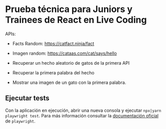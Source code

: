 # Prueba técnica para Juniors y Trainees de React en Live Coding

APIs:

- Facts Random: <https://catfact.ninja/fact>
- Imagen random: <https://cataas.com/cat/says/hello>

- Recuperar un hecho aleatorio de gatos de la primera API
- Recuperar la primera palabra del hecho
- Mostrar una imagen de un gato con la primera palabra.

## Ejecutar tests
Con la aplicación en ejecución, abrir una nueva consola y ejecutar `npx|yarn playwright test`. Para más información consultar la [documentación oficial](https://playwright.dev/docs/intro) de `playwright`.
